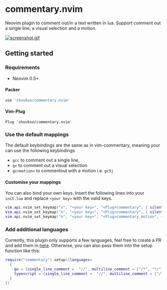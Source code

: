 # commentary.nvim
Neovim plugin to comment out/in a text written in lua. Support comment out a single line, a visual selection and a motion.

[![screenshot.gif](https://s9.gifyu.com/images/screenshot.gif)](https://gifyu.com/image/GiVm)

## Getting started

### Requirements
- Neovim 0.5+

#### Packer

```lua
use 'shoukoo/commentary.nvim'
```

#### Vim-Plug
```viml
Plug 'shoukoo/commentary.nvim'
```

### Use the default mappings
The default keybindings are the same as in vim-commentary, meaning your can use the following keybindings
- `gcc` to comment out a single line, 
- `gc` to comment out a visual selection 
- `gc<motion>` to commentout with a motion i.e. `gc5j`


#### Customise your mappings
You can also bind your own keys. Insert the following lines into your `init.lua` and replace `<your key>` with the valid keys.

```lua
vim.api.nvim_set_keymap("x", "<your key>", "<Plug>commentary", { silent = true })
vim.api.nvim_set_keymap("n", "<your key>", "<Plug>commentary", { silent = true })
vim.api.nvim_set_keymap("n", "<your key>", "<Plug>commentary_motion", { silent = true })
```

### Add additional languages
Currently, this plugin only supports a few languages, feel free to create a PR and add them in [here](lua/commentary/config.kya#L9). Otherwise, you can also pass them into the setup function like this:


```lua
require("commentary").setup({languages= 
  {
    go = {single_line_comment =  "//", multiline_comment = {"/*", "*/"}, prefer_multiline = true}
    typescript = {single_line_comment =  "//", multiline_comment = {"/**", "*/"}, prefer_mutiline = true}
  }
})
```

